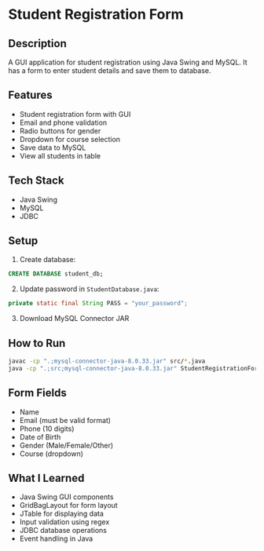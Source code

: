 # Student Registration Form

## Description
A GUI application for student registration using Java Swing and MySQL. It has a form to enter student details and save them to database.

## Features
- Student registration form with GUI
- Email and phone validation
- Radio buttons for gender
- Dropdown for course selection
- Save data to MySQL
- View all students in table

## Tech Stack
- Java Swing
- MySQL
- JDBC

## Setup

1. Create database:
```sql
CREATE DATABASE student_db;
```

2. Update password in `StudentDatabase.java`:
```java
private static final String PASS = "your_password";
```

3. Download MySQL Connector JAR

## How to Run

```bash
javac -cp ".;mysql-connector-java-8.0.33.jar" src/*.java
java -cp ".;src;mysql-connector-java-8.0.33.jar" StudentRegistrationForm
```

## Form Fields
- Name
- Email (must be valid format)
- Phone (10 digits)
- Date of Birth
- Gender (Male/Female/Other)
- Course (dropdown)

## What I Learned
- Java Swing GUI components
- GridBagLayout for form layout
- JTable for displaying data
- Input validation using regex
- JDBC database operations
- Event handling in Java
